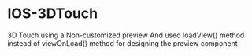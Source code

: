 # IOS-3DTouch
3D Touch using a Non-customized preview
And used loadView() method instead of viewOnLoad() method for designing the preview component
